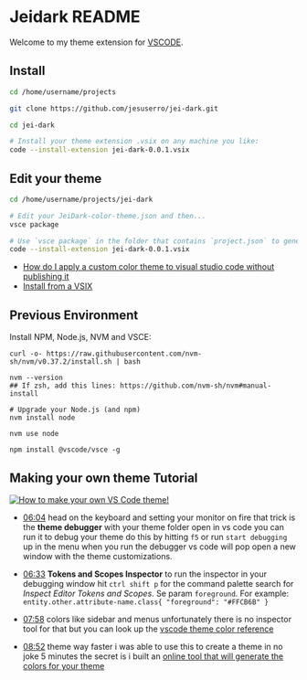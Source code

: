 # Jeidark README

Welcome to my theme extension for [VSCODE](https://code.visualstudio.com/).

## Install

``` bash
cd /home/username/projects

git clone https://github.com/jesuserro/jei-dark.git

cd jei-dark

# Install your theme extension .vsix on any machine you like:
code --install-extension jei-dark-0.0.1.vsix
```

## Edit your theme

``` bash
cd /home/username/projects/jei-dark

# Edit your JeiDark-color-theme.json and then...
vsce package

# Use `vsce package` in the folder that contains `project.json` to generate a package.
code --install-extension jei-dark-0.0.1.vsix
```

- [How do I apply a custom color theme to visual studio code without publishing it](https://stackoverflow.com/questions/69062735/how-do-i-apply-a-custom-color-theme-to-visual-studio-code-without-publishing-it)
- [Install from a VSIX](https://code.visualstudio.com/docs/editor/extension-marketplace#_install-from-a-vsix)

## Previous Environment

Install NPM, Node.js, NVM and VSCE:

``` shell
curl -o- https://raw.githubusercontent.com/nvm-sh/nvm/v0.37.2/install.sh | bash

nvm --version
## If zsh, add this lines: https://github.com/nvm-sh/nvm#manual-install

# Upgrade your Node.js (and npm)
nvm install node

nvm use node

npm install @vscode/vsce -g
```

## Making your own theme Tutorial

[![How to make your own VS Code theme!](https://img.youtube.com/vi/pGzssFNtWXw/0.jpg)](https://www.youtube.com/watch?v=pGzssFNtWXw)

- [06:04](https://www.youtube.com/watch?v=pGzssFNtWXw&t=364s) head on the keyboard and setting your monitor on fire that trick is the **theme debugger** with your theme folder open in vs code you can run it to debug your theme do this by hitting `f5` or run `start debugging` up in the menu when you run the debugger vs code will pop open a new window with the theme customizations.

- [06:33](https://www.youtube.com/watch?v=pGzssFNtWXw&t=393s) **Tokens and Scopes Inspector** to run the inspector in your debugging window hit `ctrl shift p` for the command palette search for *Inspect Editor Tokens and Scopes*. Se param `foreground`. For example: `entity.other.attribute-name.class{ "foreground": "#FFCB6B" }`

- [07:58](https://www.youtube.com/watch?v=pGzssFNtWXw&t=478s) colors like sidebar and menus unfortunately there is no inspector tool for that but you can look up the [vscode theme color reference](https://code.visualstudio.com/api/references/theme-color)

- [08:52](https://www.youtube.com/watch?v=pGzssFNtWXw&t=532s) theme way faster i was able to use this to create a theme in no joke 5 minutes the secret is i built an [online tool that will generate the colors for your theme](https://coder-coder.com/vs-code-theme-color-generator/)
